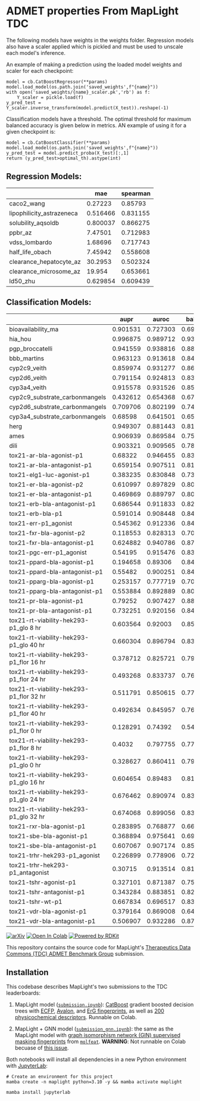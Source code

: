 # ADMET properties From MapLight TDC 

The following models have weights in the weights folder. Regression models also have a scaler applied which is pickled and must be used to unscale each model's inference.

An example of making a prediction using the loaded model weights and scaler for each checkpoint:
```
model = cb.CatBoostRegressor(**params)
model.load_model(os.path.join('saved_weights',f"{name}"))
with open('saved_weights/{name}_scaler.pk','rb') as f:
    Y_scaler = pickle.load(f)
y_pred_test = Y_scaler.inverse_transform(model.predict(X_test)).reshape(-1)
```

Classification models have a threshold. The optimal threshold for maximum balanced accuracy is given below in metrics. AN example of using it for a given checkpoint is:

```
model = cb.CatBoostClassifier(**params)
model.load_model(os.path.join('saved_weights',f"{name}"))
y_pred_test = model.predict_proba(X_test)[:,1]
return (y_pred_test>optimal_th).astype(int)
```

## Regression Models:
|                           |       mae |   spearman |
|---------------------------|-----------|------------|
| caco2_wang                |  0.27223  |   0.85793  |
| lipophilicity_astrazeneca |  0.516466 |   0.831155 |
| solubility_aqsoldb        |  0.800037 |   0.866275 |
| ppbr_az                   |  7.47501  |   0.712983 |
| vdss_lombardo             |  1.68696  |   0.717743 |
| half_life_obach           |  7.45942  |   0.558608 |
| clearance_hepatocyte_az   | 30.2953   |   0.502324 |
| clearance_microsome_az    | 19.954    |   0.653661 |
| ld50_zhu                  |  0.629854 |   0.609439 |

## Classification Models:
|                                         |     aupr |    auroc |   balacc |   optimal_th |
|-----------------------------------------|----------|----------|----------|--------------|
| bioavailability_ma                      | 0.901531 | 0.727303 | 0.699577 |   0.828497   |
| hia_hou                                 | 0.996875 | 0.989712 | 0.938856 |   0.977044   |
| pgp_broccatelli                         | 0.941559 | 0.938816 | 0.880885 |   0.414728   |
| bbb_martins                             | 0.963123 | 0.913618 | 0.84018  |   0.865201   |
| cyp2c9_veith                            | 0.859974 | 0.931277 | 0.860052 |   0.353022   |
| cyp2d6_veith                            | 0.791154 | 0.924813 | 0.839032 |   0.16205    |
| cyp3a4_veith                            | 0.915578 | 0.931526 | 0.858056 |   0.403832   |
| cyp2c9_substrate_carbonmangels          | 0.432612 | 0.654368 | 0.670762 |   0.14914    |
| cyp2d6_substrate_carbonmangels          | 0.709706 | 0.802199 | 0.742048 |   0.289062   |
| cyp3a4_substrate_carbonmangels          | 0.68598  | 0.641501 | 0.653162 |   0.534332   |
| herg                                    | 0.949307 | 0.881443 | 0.813093 |   0.689034   |
| ames                                    | 0.906939 | 0.869584 | 0.758416 |   0.488999   |
| dili                                    | 0.903321 | 0.909565 | 0.783887 |   0.528811   |
| tox21-ar-bla-agonist-p1                 | 0.68322  | 0.946455 | 0.833223 |   0.0318758  |
| tox21-ar-bla-antagonist-p1              | 0.659154 | 0.907511 | 0.811298 |   0.120367   |
| tox21-elg1-luc-agonist-p1               | 0.383235 | 0.830848 | 0.730952 |   0.0202452  |
| tox21-er-bla-agonist-p2                 | 0.610997 | 0.897829 | 0.800731 |   0.0706903  |
| tox21-er-bla-antagonist-p1              | 0.469869 | 0.889797 | 0.80674  |   0.0881795  |
| tox21-erb-bla-antagonist-p1             | 0.686544 | 0.911833 | 0.829754 |   0.126843   |
| tox21-erb-bla-p1                        | 0.591014 | 0.908448 | 0.847735 |   0.0194611  |
| tox21-err-p1_agonist                    | 0.545362 | 0.912336 | 0.848086 |   0.0293485  |
| tox21-fxr-bla-agonist-p2                | 0.118553 | 0.828313 | 0.708267 |   0.019386   |
| tox21-fxr-bla-antagonist-p1             | 0.624882 | 0.940786 | 0.872408 |   0.0697105  |
| tox21-pgc-err-p1_agonist                | 0.54195  | 0.915476 | 0.837401 |   0.0291077  |
| tox21-ppard-bla-agonist-p1              | 0.194658 | 0.89306  | 0.840848 |   0.0189974  |
| tox21-ppard-bla-antagonist-p1           | 0.55482  | 0.900251 | 0.841596 |   0.0503388  |
| tox21-pparg-bla-agonist-p1              | 0.253157 | 0.777719 | 0.700157 |   0.0411015  |
| tox21-pparg-bla-antagonist-p1           | 0.553884 | 0.892889 | 0.809238 |   0.078308   |
| tox21-pr-bla-agonist-p1                 | 0.79252  | 0.907427 | 0.880763 |   0.0200623  |
| tox21-pr-bla-antagonist-p1              | 0.732251 | 0.920156 | 0.844547 |   0.16993    |
| tox21-rt-viability-hek293-p1_glo 8 hr   | 0.603564 | 0.92003  | 0.852772 |   0.102452   |
| tox21-rt-viability-hek293-p1_glo 40 hr  | 0.660304 | 0.896794 | 0.837891 |   0.142036   |
| tox21-rt-viability-hek293-p1_flor 16 hr | 0.378712 | 0.825721 | 0.792897 |   0.0308674  |
| tox21-rt-viability-hek293-p1_flor 24 hr | 0.493268 | 0.833737 | 0.768325 |   0.0488585  |
| tox21-rt-viability-hek293-p1_flor 32 hr | 0.511791 | 0.850615 | 0.779082 |   0.0599788  |
| tox21-rt-viability-hek293-p1_flor 40 hr | 0.492634 | 0.845957 | 0.760244 |   0.0812956  |
| tox21-rt-viability-hek293-p1_flor 0 hr  | 0.128291 | 0.74392  | 0.549118 |   0.0197711  |
| tox21-rt-viability-hek293-p1_flor 8 hr  | 0.4032   | 0.797755 | 0.772996 |   0.0298919  |
| tox21-rt-viability-hek293-p1_glo 0 hr   | 0.328627 | 0.860411 | 0.790658 |   0.0096723  |
| tox21-rt-viability-hek293-p1_glo 16 hr  | 0.604654 | 0.89483  | 0.815798 |   0.108697   |
| tox21-rt-viability-hek293-p1_glo 24 hr  | 0.676462 | 0.890974 | 0.833918 |   0.120451   |
| tox21-rt-viability-hek293-p1_glo 32 hr  | 0.674068 | 0.899056 | 0.831646 |   0.131387   |
| tox21-rxr-bla-agonist-p1                | 0.283895 | 0.768877 | 0.668002 |   0.0369999  |
| tox21-sbe-bla-agonist-p1                | 0.368894 | 0.975641 | 0.695192 |   0.0096832  |
| tox21-sbe-bla-antagonist-p1             | 0.607067 | 0.907174 | 0.852524 |   0.100327   |
| tox21-trhr-hek293-p1_agonist            | 0.226899 | 0.778906 | 0.72887  |   0.00980396 |
| tox21-trhr-hek293-p1_antagonist         | 0.30715  | 0.913514 | 0.812196 |   0.00931424 |
| tox21-tshr-agonist-p1                   | 0.327101 | 0.871387 | 0.755946 |   0.0482734  |
| tox21-tshr-antagonist-p1                | 0.343284 | 0.883851 | 0.826512 |   0.0288489  |
| tox21-tshr-wt-p1                        | 0.667834 | 0.696517 | 0.831734 |   0.00969448 |
| tox21-vdr-bla-agonist-p1                | 0.379164 | 0.869008 | 0.640051 |   0.0128356  |
| tox21-vdr-bla-antagonist-p1             | 0.506907 | 0.932286 | 0.873052 |   0.0596334  |

[![arXiv](https://img.shields.io/badge/arXiv-2310.00174-b31b1b.svg)](https://arxiv.org/abs/2310.00174)
[![Open In Colab](https://colab.research.google.com/assets/colab-badge.svg)](https://colab.research.google.com/github/maplightrx/MapLight-TDC/blob/main/submission.ipynb)
[![Powered by RDKit](https://img.shields.io/badge/Powered%20by-RDKit-3838ff.svg?logo=data:image/png;base64,iVBORw0KGgoAAAANSUhEUgAAABAAAAAQBAMAAADt3eJSAAAABGdBTUEAALGPC/xhBQAAACBjSFJNAAB6JgAAgIQAAPoAAACA6AAAdTAAAOpgAAA6mAAAF3CculE8AAAAFVBMVEXc3NwUFP8UPP9kZP+MjP+0tP////9ZXZotAAAAAXRSTlMAQObYZgAAAAFiS0dEBmFmuH0AAAAHdElNRQfmAwsPGi+MyC9RAAAAQElEQVQI12NgQABGQUEBMENISUkRLKBsbGwEEhIyBgJFsICLC0iIUdnExcUZwnANQWfApKCK4doRBsKtQFgKAQC5Ww1JEHSEkAAAACV0RVh0ZGF0ZTpjcmVhdGUAMjAyMi0wMy0xMVQxNToyNjo0NyswMDowMDzr2J4AAAAldEVYdGRhdGU6bW9kaWZ5ADIwMjItMDMtMTFUMTU6MjY6NDcrMDA6MDBNtmAiAAAAAElFTkSuQmCC)](https://www.rdkit.org/)

This repository contains the source code for MapLight's [Therapeutics Data Commons (TDC) ADMET Benchmark Group](https://tdcommons.ai/benchmark/admet_group/overview/) submission.

## Installation

This codebase describes MapLight's two submissions to the TDC leaderboards:

1. MapLight model ([`submission.ipynb`](https://github.com/maplightrx/MapLight-TDC/blob/main/submission.ipynb)): [CatBoost](https://catboost.ai/) gradient boosted decision trees with [ECFP](https://pubmed.ncbi.nlm.nih.gov/20426451/), [Avalon](https://pubmed.ncbi.nlm.nih.gov/16995723/), and [ErG fingerprints](https://pubmed.ncbi.nlm.nih.gov/16426057/), as well as [200 physicochemical descriptors](https://www.blopig.com/blog/2022/06/how-to-turn-a-molecule-into-a-vector-of-physicochemical-descriptors-using-rdkit/). Runnable on Colab.

2. MapLight + GNN model ([`submission_gnn.ipynb`](https://github.com/maplightrx/MapLight-TDC/blob/main/submission_gnn.ipynb)): the same as the MapLight model with [graph isomorphism network (GIN) supervised masking fingerprints](https://arxiv.org/abs/1905.12265) from [`molfeat`](https://molfeat.datamol.io/featurizers/gin_supervised_masking). __WARNING__: Not runnable on Colab becuase of [this issue](https://github.com/datamol-io/molfeat/issues/61).

Both notebooks will install all dependencies in a new Python environment with [JupyterLab](https://jupyterlab.readthedocs.io/en/stable/getting_started/overview.html):

```
# Create an environment for this project
mamba create -n maplight python=3.10 -y && mamba activate maplight

mamba install jupyterlab
```

